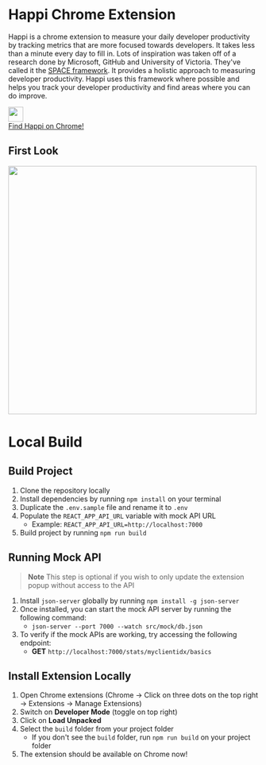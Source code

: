 # Happi Chrome Extension
Happi is a chrome extension to measure your daily developer productivity by tracking metrics that are more focused towards developers. It takes less than a minute every day to fill in.
Lots of inspiration was taken off of a research done by Microsoft, GitHub and University of Victoria. They've called it the [SPACE framework](https://queue.acm.org/detail.cfm?id=3454124). It provides a holistic approach to measuring developer productivity. Happi uses this framework where possible and helps you track your developer productivity and find areas where you can do improve.

<a href="https://chrome.google.com/webstore/detail/happi/enjnekjgcjcjhmdhegdgenhaghkfjfld">
    <img style="display:inline;" src="https://edent.github.io/SuperTinyIcons/images/svg/chrome.svg" width="30" />
    <div>Find Happi on Chrome!</div>
<a/>

## First Look
<img src="https://github.com/shahlin/happi-extension/assets/32275018/64ec8fd2-9c1c-480b-8f23-e7199ff2dbad" width="500"/>

# Local Build
## Build Project
1. Clone the repository locally
2. Install dependencies by running `npm install` on your terminal
3. Duplicate the `.env.sample` file and rename it to `.env`
4. Populate the `REACT_APP_API_URL` variable with mock API URL
    - Example: `REACT_APP_API_URL=http://localhost:7000`
5. Build project by running `npm run build`

## Running Mock API
> **Note**
> This step is optional if you wish to only update the extension popup without access to the API
1. Install `json-server` globally by running `npm install -g json-server`
2. Once installed, you can start the mock API server by running the following command:
    - `json-server --port 7000 --watch src/mock/db.json`
3. To verify if the mock APIs are working, try accessing the following endpoint:
    - **GET** `http://localhost:7000/stats/myclientidx/basics`

## Install Extension Locally
1. Open Chrome extensions (Chrome -> Click on three dots on the top right -> Extensions -> Manage Extensions)
2. Switch on **Developer Mode** (toggle on top right)
3. Click on **Load Unpacked**
4. Select the `build` folder from your project folder
    - If you don't see the `build` folder, run `npm run build` on your project folder
5. The extension should be available on Chrome now!

